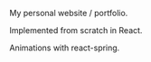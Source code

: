 My personal website / portfolio.

Implemented from scratch in React.

Animations with react-spring.
